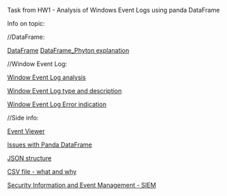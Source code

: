 Task from HW1 - Analysis of Windows Event Logs using panda DataFrame

Info on topic:

//DataFrame:

[DataFrame](https://github.com/AleksandrsVerenkovs/EDIBO)
[DataFrame_Phyton explanation](https://www.geeksforgeeks.org/python-pandas-dataframe/)

//Window Event Log:

[Window Event Log analysis](https://medium.com/@lucideus/introduction-to-event-log-analysis-part-1-windows-forensics-manual-2018-b936a1a35d8a)

[Window Event Log type and description](https://www.manageengine.com/network-monitoring/Eventlog_Tutorial_Part_I.html)

[Window Event Log Error indication](https://support.microsoft.com/en-gb/help/2091098/windows-system-event-log-errors-that-indicate-possible-i-o-problems-ca)


//Side info:

[Event Viewer](https://www.howtogeek.com/123646/htg-explains-what-the-windows-event-viewer-is-and-how-you-can-use-it/)

[Issues with Panda DataFrame](https://medium.com/bhavaniravi/whats-wrong-with-python-pandas-32ba5bb2b658)

[JSON structure](https://www.json.org/json-en.html)

[CSV file - what and why](https://www.howtogeek.com/348960/what-is-a-csv-file-and-how-do-i-open-it/)

[Security Information and Event Management - SIEM](https://www.exabeam.com/siem-guide/what-is-siem/)

